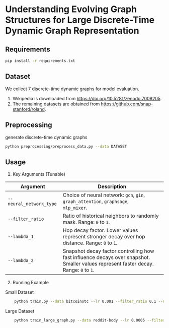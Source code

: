 Understanding Evolving Graph Structures for Large Discrete-Time Dynamic Graph Representation
=============================================================================

## Requirements
```sh
pip install -r requirements.txt
```

## Dataset
We collect 7 discrete-time dynamic graphs for model evaluation.
1. Wikipedia is downloaded from https://doi.org/10.5281/zenodo.7008205.
2. The remaining datasets are obtained from https://github.com/snap-stanford/roland.

## Preprocessing
generate discrete-time dynamic graphs
```sh
python preprocessing/preprocess_data.py --data DATASET
```

## Usage

1. Key Arguments (Tunable)

| Argument                 | Description                                                                 |
|--------------------------|-----------------------------------------------------------------------------|
| `--neural_network_type`  | Choice of neural network: `gcn`, `gin`, `graph_attention`, `graphsage`, <br>`mlp_mixer`. |
| `--filter_ratio`         | Ratio of historical neighbors to randomly mask. Range: `0` to `1`. |
| `--lambda_1`             | Hop decay factor. Lower values represent stronger decay over hop distance. Range: `0` to `1`. |
| `--lambda_2`             | Snapshot decay factor controlling how fast influence decays over snapshot. Smaller values represent faster decay. Range: `0` to `1`. |

2. Running Example 

Small Dataset
```sh
    python train.py --data bitcoinotc --lr 0.001 --filter_ratio 0.1 --neural_network_type gcn
```
Large Dataset
```sh
    python train_large_graph.py --data reddit-body --lr 0.0005 --filter_ratio 0.4 --neural_network_type gcn
```
